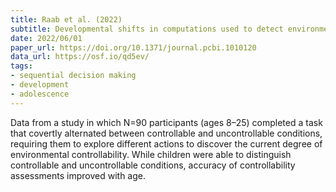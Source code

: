 ```yaml
---
title: Raab et al. (2022)
subtitle: Developmental shifts in computations used to detect environmental controllability
date: 2022/06/01
paper_url: https://doi.org/10.1371/journal.pcbi.1010120
data_url: https://osf.io/qd5ev/
tags:
- sequential decision making
- development
- adolescence
---
```


Data from a study in which N=90 participants (ages 8–25) completed a task that covertly alternated between controllable and uncontrollable conditions, requiring them to explore different actions to discover the current degree of environmental controllability. While children were able to distinguish controllable and uncontrollable conditions, accuracy of controllability assessments improved with age.
